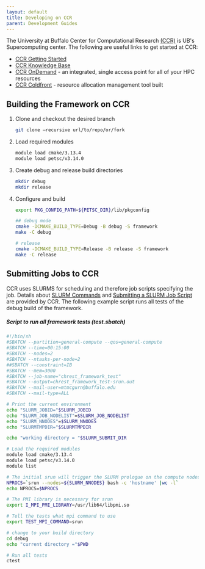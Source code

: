 ```yaml
---
layout: default
title: Developing on CCR
parent: Development Guides
---
```


The University at Buffalo Center for Computational Research [(CCR)](http://www.buffalo.edu/ccr.html) is UB's Supercomputing center. The following are useful links to get started at CCR:

* [CCR Getting Started](http://www.buffalo.edu/ccr/support/getting-started.html)
* [CCR Knowledge Base](https://ubccr.freshdesk.com/support/home)
* [CCR OnDemand](https://ondemand.ccr.buffalo.edu) - an integrated, single access point for all of your HPC resources
* [CCR Coldfront](https://coldfront.ccr.buffalo.edu) - resource allocation management tool built

## Building the Framework on CCR
1. Clone and checkout the desired branch
    ```bash
    git clone —recursive url/to/repo/or/fork
    ```
1. Load required modules
    ```bash
    module load cmake/3.13.4
    module load petsc/v3.14.0
    ```
1. Create debug and release build directories
    ```bash
    mkdir debug
    mkdir release
    ```
1. Configure and build
    ```bash
    export PKG_CONFIG_PATH=${PETSC_DIR}/lib/pkgconfig

    ## debug mode
    cmake -DCMAKE_BUILD_TYPE=Debug -B debug -S framework
    make -C debug

    # release
    cmake -DCMAKE_BUILD_TYPE=Release -B release -S framework
    make -C release
    ```
 
## Submitting Jobs to CCR
CCR uses SLURMS for scheduling and therefore job scripts specifying the job. Details about [SLURM Commands](https://ubccr.freshdesk.com/support/solutions/articles/5000686927) and [Submitting a SLURM Job Script](https://ubccr.freshdesk.com/support/solutions/articles/5000688140-submitting-a-slurm-job-script) are provided by CCR. The following example script runs all tests of the debug build of the framework.

##### Script to run all framework tests (test.sbatch)
 ```bash
 #!/bin/sh
 #SBATCH --partition=general-compute --qos=general-compute
 #SBATCH --time=00:15:00
 #SBATCH --nodes=2
 #SBATCH --ntasks-per-node=2
 ##SBATCH --constraint=IB
 #SBATCH --mem=3000
 #SBATCH --job-name="chrest_framework_test"
 #SBATCH --output=chrest_framework_test-srun.out
 #SBATCH --mail-user=mtmcgurn@buffalo.edu
 #SBATCH --mail-type=ALL

 # Print the current environment
 echo "SLURM_JOBID="$SLURM_JOBID
 echo "SLURM_JOB_NODELIST"=$SLURM_JOB_NODELIST
 echo "SLURM_NNODES"=$SLURM_NNODES
 echo "SLURMTMPDIR="$SLURMTMPDIR

 echo "working directory = "$SLURM_SUBMIT_DIR

 # Load the required modules
 module load cmake/3.13.4
 module load petsc/v3.14.0
 module list

 # The initial srun will trigger the SLURM prologue on the compute nodes.
 NPROCS=`srun --nodes=${SLURM_NNODES} bash -c 'hostname' |wc -l`
 echo NPROCS=$NPROCS

 # The PMI library is necessary for srun
 export I_MPI_PMI_LIBRARY=/usr/lib64/libpmi.so

 # Tell the tests what mpi command to use
 export TEST_MPI_COMMAND=srun

 # change to your build directory
 cd debug
 echo "current directory ="$PWD

 # Run all tests
 ctest
 ```